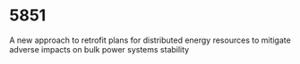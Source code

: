 # 5851
A new approach to retrofit plans for distributed energy resources to mitigate adverse impacts on bulk power systems stability
